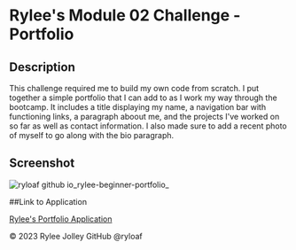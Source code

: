 # Rylee's Module 02 Challenge - Portfolio

## Description

This challenge required me to build my own code from scratch. I put together a simple portfolio that I can add to as I work my way through the bootcamp. It includes a title displaying my name, a navigation bar with functioning links, a paragraph aboout me, and the projects I've worked on so far as well as contact information. I also made sure to add a recent photo of myself to go along with the bio paragraph.

## Screenshot

![ryloaf github io_rylee-beginner-portfolio_](https://github.com/ryloaf/rylee-beginner-portfolio/assets/151485696/a1ae97af-40f8-451d-8b18-61f0c7dc3467)

##Link to Application

[Rylee's Portfolio Application](https://ryloaf.github.io/rylee-beginner-portfolio/)

&copy; 2023 Rylee Jolley GitHub @ryloaf

